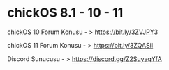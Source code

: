 # chickOS 8.1 - 10 - 11

chickOS 10 Forum Konusu - > https://bit.ly/3ZVJPY3

chickOS 11 Forum Konusu - > https://bit.ly/3ZQASiI
                                       
Discord Sunucusu - > https://discord.gg/Z2SuyaqYfA

